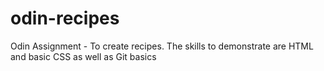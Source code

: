 # odin-recipes
Odin Assignment - To create recipes.
The skills to demonstrate are HTML and basic CSS as well as Git basics
